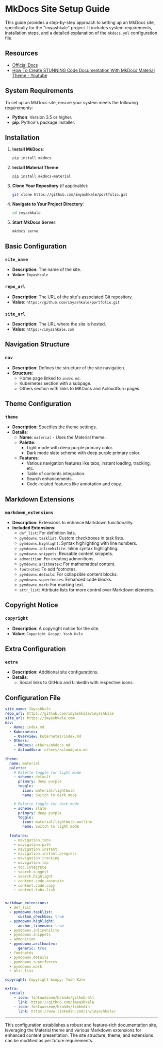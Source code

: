 # MkDocs Site Setup Guide

This guide provides a step-by-step approach to setting up an MkDocs site, specifically for the "Imyashkale" project. It includes system requirements, installation steps, and a detailed explanation of the `mkdocs.yml` configuration file.

## Resources

- [Official Docs](https://squidfunk.github.io/mkdocs-material/setup/)
- [How To Create STUNNING Code Documentation With MkDocs Material Theme - Youtube](https://youtu.be/Q-YA_dA8C20?si=ykJKZsdocX3K6Ndr)

## System Requirements

To set up an MkDocs site, ensure your system meets the following requirements:

- **Python**: Version 3.5 or higher.
- **pip**: Python's package installer.

## Installation

1. **Install MkDocs**:

   ```bash
   pip install mkdocs
   ```
2. **Install Material Theme**:

   ```bash
   pip install mkdocs-material
   ```
3. **Clone Your Repository** (if applicable):

   ```bash
   git clone https://github.com/imyashkale/portfolio.git
   ```
4. **Navigate to Your Project Directory**:

   ```bash
   cd imyashkale
   ```
5. **Start MkDocs Server**:

   ```bash
   mkdocs serve
   ```

## Basic Configuration

### `site_name`

- **Description**: The name of the site.
- **Value**: `Imyashkale`

### `repo_url`

- **Description**: The URL of the site's associated Git repository.
- **Value**: `https://github.com/imyashkale/portfolio.git`

### `site_url`

- **Description**: The URL where the site is hosted.
- **Value**: `https://imyashkale.com`

## Navigation Structure

### `nav`

- **Description**: Defines the structure of the site navigation.
- **Structure**:
  - Home page linked to `index.md`.
  - Kubernetes section with a subpage.
  - Others section with links to MKDocs and AcloudGuru pages.

## Theme Configuration

### `theme`

- **Description**: Specifies the theme settings.
- **Details**:
  - **Name**: `material` - Uses the Material theme.
  - **Palette**:
    - Light mode with deep purple primary color.
    - Dark mode slate scheme with deep purple primary color.
  - **Features**:
    - Various navigation features like tabs, instant loading, tracking, etc.
    - Table of contents integration.
    - Search enhancements.
    - Code-related features like annotation and copy.

## Markdown Extensions

### `markdown_extensions`

- **Description**: Extensions to enhance Markdown functionality.
- **Included Extensions**:
  - `def_list`: For definition lists.
  - `pymdownx.tasklist`: Custom checkboxes in task lists.
  - `pymdownx.highlight`: Syntax highlighting with line numbers.
  - `pymdownx.inlinehilite`: Inline syntax highlighting.
  - `pymdownx.snippets`: Reusable content snippets.
  - `admonition`: For creating admonitions.
  - `pymdownx.arithmatex`: For mathematical content.
  - `footnotes`: To add footnotes.
  - `pymdownx.details`: For collapsible content blocks.
  - `pymdownx.superfences`: Enhanced code blocks.
  - `pymdownx.mark`: For marking text.
  - `attr_list`: Attribute lists for more control over Markdown elements.

## Copyright Notice

### `copyright`

- **Description**: A copyright notice for the site.
- **Value**: `Copyright &copy; Yash Kale`

## Extra Configuration

### `extra`

- **Description**: Additional site configurations.
- **Details**:
  - Social links to GitHub and LinkedIn with respective icons.

## Configuration File

```yaml
site_name: Imyashkale
repo_url: https://github.com/imyashkale/imyashkale
site_url: https://imyashkale.com
nav:
  - Home: index.md
  - Kubernetes:
    - Overview: kubernetes/index.md
  - Others:
    - MKDocs: others/mkdocs.md
    - AcloudGuru: others/acloudguru.md
    
theme:
  name: material
  palette: 
    # Palette toggle for light mode
    - scheme: default
      primary: deep purple
      toggle:
        icon: material/lightbulb
        name: Switch to dark mode

    # Palette toggle for dark mode
    - scheme: slate
      primary: deep purple
      toggle:
        icon: material/lightbulb-outline
        name: Switch to light mode
  
  features:
    - navigation.tabs
    - navigation.path
    - navigation.instant
    - navigation.instant.progress
    - navigation.tracking
    - navigation.top
    - toc.integrate
    - search.suggest
    - search.highlight
    - content.code.annotate
    - content.code.copy
    - content.tabs.link


markdown_extensions:
  - def_list
  - pymdownx.tasklist:
      custom_checkbox: true
  - pymdownx.highlight:
      anchor_linenums: true
  - pymdownx.inlinehilite
  - pymdownx.snippets
  - admonition
  - pymdownx.arithmatex:
      generic: true
  - footnotes
  - pymdownx.details
  - pymdownx.superfences
  - pymdownx.mark
  - attr_list

copyright: Copyright &copy; Yash Kale

extra:
  social:
    - icon: fontawesome/brands/github-alt
      link: https://github.com/imyashkale
    - icon: fontawesome/brands/linkedin
      link: https://www.linkedin.com/in/imyashkale/
```

---

This configuration establishes a robust and feature-rich documentation site, leveraging the Material theme and various Markdown extensions for enhanced content presentation. The site structure, theme, and extensions can be modified as per future requirements.
